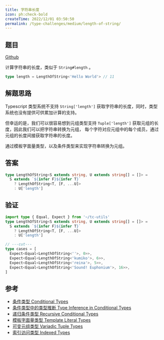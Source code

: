 ```yaml
---
title: 字符串长度
icon: ph:check-bold
createTime: 2022/12/01 03:50:50
permalink: /type-challenges/medium/length-of-string/
---
```


## 题目

[Github](https://github.com/type-challenges/type-challenges/blob/main/questions/00298-medium-length-of-string/)

计算字符串的长度，类似于 `String#length` 。

```ts
type length = LengthOfString<'Hello World'> // 11
```

## 解题思路

Typescript 类型系统不支持 `String['length']` 获取字符串的长度，同时，类型系统也没有提供可供累加计算的支持。

但幸运的是，我们可以很容易想到元组类型支持 `Tuple['length']` 获取元组的长度，因此我们可以把字符串转换为元组，
每个字符对应元组中的每个成员，通过元组的长度间接获取字符串的长度。

通过模板字面量类型，以及条件类型来实现字符串转换为元组。

## 答案

```ts
type LengthOfString<S extends string, U extends string[] = []> =
  S extends `${infer F}${infer T}`
    ? LengthOfString<T, [F, ...U]>
    : U['length']
```

## 验证

```ts twoslash
import type { Equal, Expect } from '~/tc-utils'
type LengthOfString<S extends string, U extends string[] = []> =
  S extends `${infer F}${infer T}`
    ? LengthOfString<T, [F, ...U]>
    : U['length']

// ---cut---
type cases = [
  Expect<Equal<LengthOfString<''>, 0>>,
  Expect<Equal<LengthOfString<'kumiko'>, 6>>,
  Expect<Equal<LengthOfString<'reina'>, 5>>,
  Expect<Equal<LengthOfString<'Sound! Euphonium'>, 16>>,
]
```

## 参考

- [条件类型 Conditional Types](https://www.typescriptlang.org/docs/handbook/2/conditional-types.html)
- [条件类型中的类型推断 Type Inference in Conditional Types](https://www.typescriptlang.org/docs/handbook/2/conditional-types.html#inferring-within-conditional-types)
- [递归条件类型 Recursive Conditional Types](https://www.typescriptlang.org/docs/handbook/release-notes/typescript-4-1.html#recursive-conditional-types)
- [模板字面量类型 Template Literal Types](https://www.typescriptlang.org/docs/handbook/release-notes/typescript-4-1.html#template-literal-types)
- [可变元组类型 Variadic Tuple Types](https://www.typescriptlang.org/docs/handbook/release-notes/typescript-4-0.html#variadic-tuple-types)
- [索引访问类型 Indexed Types](https://www.typescriptlang.org/docs/handbook/2/indexed-access-types.html)
